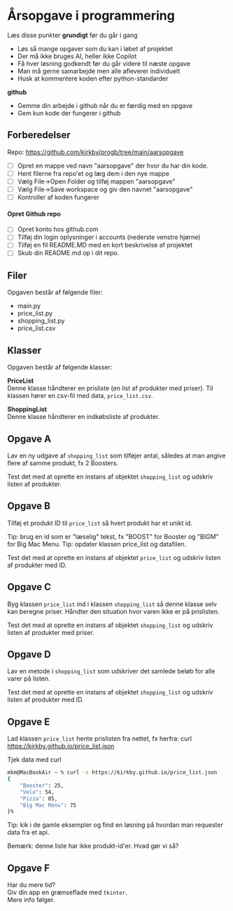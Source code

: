 # Årsopgave i programmering 

Læs disse punkter **grundigt** før du går i gang

- Løs så mange opgaver som du kan i løbet af projektet
- Der må ikke bruges AI, heller ikke Copilot
- Få hver løsning godkendt før du går videre til næste opgave
- Man må gerne samarbejde men alle afleverer individuelt
- Husk at kommentere koden efter python-standarder

**github**
- Gemme din arbejde i github når du er færdig med en opgave
- Gem kun kode der fungerer i github

## Forberedelser 
Repo: https://github.com/kirkby/progb/tree/main/aarsopgave

- [ ] Opret en mappe ved navn "aarsopgave" der hvor du har din kode.
- [ ] Hent filerne fra repo'et og læg dem i den nye mappe
- [ ] Vælg File->Open Folder og tilføj mappen "aarsopgave"
- [ ] Vælg File->Save workspace og giv den navnet "aarsopgave"
- [ ] Kontroller af koden fungerer

#### Opret Github repo
- [ ] Opret konto hos github.com
- [ ] Tilføj din login oplysninger i accounts (nederste venstre hjørne)
- [ ] Tilføj en fil README.MD med en kort beskrivelse af projektet
- [ ] Skub din README.md op i dit repo. 

## Filer
Opgaven består af følgende filer:
- main.py
- price_list.py
- shopping_list.py
- price_list.csv

## Klasser
Opgaven består af følgende klasser:

**PriceList**  
Denne klasse håndterer en prisliste (en list af produkter med priser).
Til klassen hører en csv-fil med data, `price_list.csv`.

**ShoppingList**  
Denne klasse håndterer en indkøbsliste af produkter.

## Opgave A
Lav en ny udgave af `shopping_list` som tilføjer antal, således
at man angive flere af samme produkt, fx 2 Boosters.

Test det med at oprette en instans af objektet `shopping_list` og udskriv listen af produkter.

## Opgave B
Tilføj et produkt ID til `price_list` så hvert produkt har et unikt id.

Tip: brug en id som er "læselig" tekst, fx "BOOST" for Booster og "BIGM" for Big Mac Menu.
Tip: opdater klassen price_list og datafilen.

Test det med at oprette en instans af objektet `price_list` og udskriv listen af produkter med ID.

## Opgave C
Byg klassen `price_list` ind i klassen `shopping_list` så denne klasse selv kan beregne priser. Håndter den situation hvor varen ikke er på prislisten.

Test det med at oprette en instans af objektet `shopping_list` og udskriv listen af produkter med priser.

## Opgave D
Lav en metode i `shopping_list` som udskriver det samlede beløb for alle varer på listen.

Test det med at oprette en instans af objektet `shopping_list` og udskriv listen af produkter med ID.

## Opgave E
Lad klassen `price_list` hente prislisten fra nettet, fx herfra:
curl https://kirkby.github.io/price_list.json

Tjek data med curl
``` bash 
mkm@MacBookAir ~ % curl -s https://kirkby.github.io/price_list.json
{
    "Booster": 25,
    "Velo": 54,
    "Pizza": 85,
    "Big Mac Menu": 75
}%  
```

Tip: kik i de gamle eksempler og find en løsning på hvordan man requester data fra et api.

Bemærk: denne liste har ikke produkt-id'er. Hvad gør vi så?

## Opgave F
Har du mere tid?  
Giv din app en grænseflade med `tkinter`.  
Mere info følger.  
